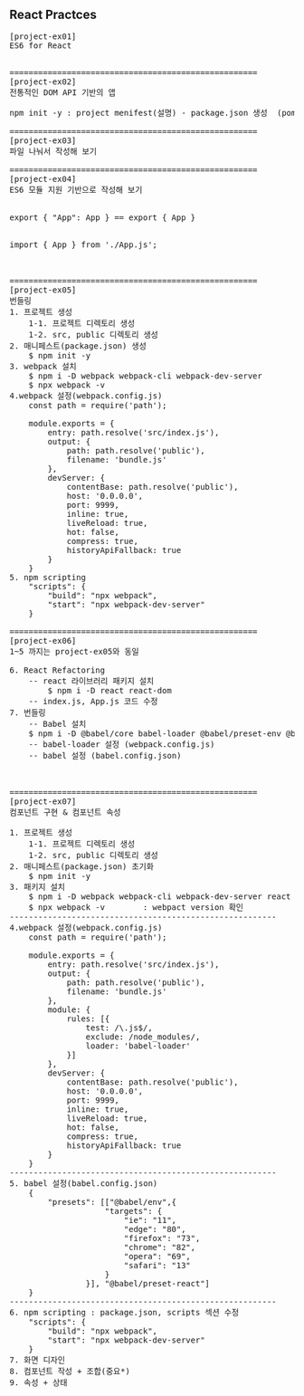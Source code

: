 ## React Practces

<pre>
[project-ex01]
ES6 for React


====================================================
[project-ex02]
전통적인 DOM API 기반의 앱

npm init -y : project menifest(설명) - package.json 생성  (pom.xml과 비슷)

====================================================
[project-ex03]
파일 나눠서 작성해 보기

====================================================
[project-ex04]
ES6 모듈 지원 기반으로 작성해 보기

<export>
export { "App": App } == export { App }

<import>
import { App } from './App.js';



====================================================
[project-ex05]
번들링
1. 프로젝트 생성
    1-1. 프로젝트 디렉토리 생성
    1-2. src, public 디렉토리 생성
2. 매니페스트(package.json) 생성
    $ npm init -y
3. webpack 설치
    $ npm i -D webpack webpack-cli webpack-dev-server
    $ npx webpack -v
4.webpack 설정(webpack.config.js)
    const path = require('path');

    module.exports = {
        entry: path.resolve('src/index.js'),
        output: {
            path: path.resolve('public'),
            filename: 'bundle.js'
        },
        devServer: {
            contentBase: path.resolve('public'),
            host: '0.0.0.0',
            port: 9999,
            inline: true,
            liveReload: true,
            hot: false,
            compress: true,
            historyApiFallback: true
        }    
    }
5. npm scripting
    "scripts": {
        "build": "npx webpack",
        "start": "npx webpack-dev-server"
    }

====================================================
[project-ex06]
1~5 까지는 project-ex05와 동일

6. React Refactoring
    -- react 라이브러리 패키지 설치
        $ npm i -D react react-dom
    -- index.js, App.js 코드 수정
7. 번들링
    -- Babel 설치
    $ npm i -D @babel/core babel-loader @babel/preset-env @babel/preset-react
    -- babel-loader 설정 (webpack.config.js)
    -- babel 설정 (babel.config.json)



====================================================
[project-ex07] 
컴포넌트 구현 & 컴포넌트 속성

1. 프로젝트 생성
    1-1. 프로젝트 디렉토리 생성
    1-2. src, public 디렉토리 생성
2. 매니페스트(package.json) 초기화
    $ npm init -y
3. 패키지 설치
    $ npm i -D webpack webpack-cli webpack-dev-server react react-dom @babel/core babel-loader @babel/preset-env @babel/preset-react
    $ npx webpack -v        : webpact version 확인
--------------------------------------------------------
4.webpack 설정(webpack.config.js)
    const path = require('path');

    module.exports = {
        entry: path.resolve('src/index.js'),
        output: {
            path: path.resolve('public'),
            filename: 'bundle.js'
        },
        module: {
            rules: [{
                test: /\.js$/,
                exclude: /node_modules/,
                loader: 'babel-loader'
            }]
        },
        devServer: {
            contentBase: path.resolve('public'),
            host: '0.0.0.0',
            port: 9999,
            inline: true,
            liveReload: true,
            hot: false,
            compress: true,
            historyApiFallback: true
        }    
    }
--------------------------------------------------------
5. babel 설정(babel.config.json)
    {
        "presets": [["@babel/env",{
                    "targets": {
                        "ie": "11",
                        "edge": "80",
                        "firefox": "73",
                        "chrome": "82",
                        "opera": "69",
                        "safari": "13"
                    }
                }], "@babel/preset-react"]
    }
--------------------------------------------------------
6. npm scripting : package.json, scripts 섹션 수정
    "scripts": {
        "build": "npx webpack",
        "start": "npx webpack-dev-server"
    }
7. 화면 디자인
8. 컴포넌트 작성 + 조합(중요*)
9. 속성 + 상태


</pre>